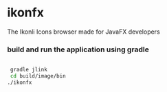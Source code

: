 # ikonfx

The Ikonli Icons browser made for JavaFX developers

### build and run the application using gradle

```bash

 gradle jlink
 cd build/image/bin
./ikonfx

```

